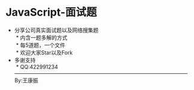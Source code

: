 # JavaScript-面试题    
  * 分享公司真实面试题以及网络搜集题  
  * 内含一题多解的方式  
  * 每5道题，一个文件  
  * 欢迎大家Star以及Fork  
  * 多谢支持    
  * QQ:422991234  
—————————————————————————————————    
By:王康振  
